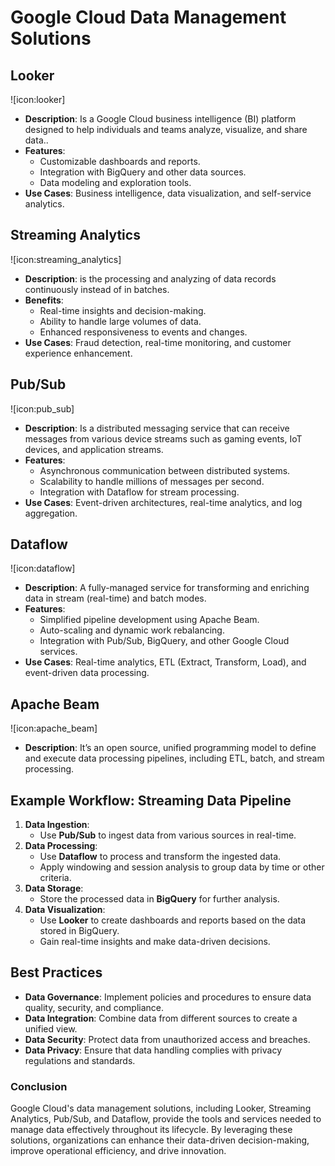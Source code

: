 
# Google Cloud Data Management Solutions

## **Looker**

![icon:looker]

- **Description**: Is a Google Cloud business intelligence (BI) platform designed to help individuals and teams analyze, visualize, and share data..
- **Features**:
  - Customizable dashboards and reports.
  - Integration with BigQuery and other data sources.
  - Data modeling and exploration tools.
- **Use Cases**: Business intelligence, data visualization, and self-service analytics.

## **Streaming Analytics**

![icon:streaming_analytics]

- **Description**: is the processing and analyzing of data records continuously instead of in batches.
- **Benefits**:
  - Real-time insights and decision-making.
  - Ability to handle large volumes of data.
  - Enhanced responsiveness to events and changes.
- **Use Cases**: Fraud detection, real-time monitoring, and customer experience enhancement.

## **Pub/Sub**

![icon:pub_sub]

- **Description**: Is a distributed messaging service that can receive messages from various device streams such as gaming events, IoT devices, and application streams.
- **Features**:
  - Asynchronous communication between distributed systems.
  - Scalability to handle millions of messages per second.
  - Integration with Dataflow for stream processing.
- **Use Cases**: Event-driven architectures, real-time analytics, and log aggregation.

## **Dataflow**

![icon:dataflow]

- **Description**: A fully-managed service for transforming and enriching data in stream (real-time) and batch modes.
- **Features**:
  - Simplified pipeline development using Apache Beam.
  - Auto-scaling and dynamic work rebalancing.
  - Integration with Pub/Sub, BigQuery, and other Google Cloud services.
- **Use Cases**: Real-time analytics, ETL (Extract, Transform, Load), and event-driven data processing.

## **Apache Beam**

![icon:apache_beam]

- **Description**: It’s an open source, unified programming model to define and execute data processing pipelines, including ETL, batch, and stream processing.

## **Example Workflow: Streaming Data Pipeline**

1. **Data Ingestion**:
   - Use **Pub/Sub** to ingest data from various sources in real-time.
2. **Data Processing**:
   - Use **Dataflow** to process and transform the ingested data.
   - Apply windowing and session analysis to group data by time or other criteria.
3. **Data Storage**:
   - Store the processed data in **BigQuery** for further analysis.
4. **Data Visualization**:
   - Use **Looker** to create dashboards and reports based on the data stored in BigQuery.
   - Gain real-time insights and make data-driven decisions.

## **Best Practices**

- **Data Governance**: Implement policies and procedures to ensure data quality, security, and compliance.
- **Data Integration**: Combine data from different sources to create a unified view.
- **Data Security**: Protect data from unauthorized access and breaches.
- **Data Privacy**: Ensure that data handling complies with privacy regulations and standards.

### **Conclusion**

Google Cloud's data management solutions, including Looker, Streaming Analytics, Pub/Sub, and Dataflow, provide the tools and services needed to manage data effectively throughout its lifecycle. By leveraging these solutions, organizations can enhance their data-driven decision-making, improve operational efficiency, and drive innovation.
